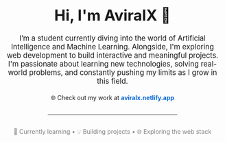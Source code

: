 <!-- README About Me Section for AviralX -->
<div align="center">
  <h1 style="font-size: 2.5em; font-weight: bold;">Hi, I'm AviralX 👋</h1>
  <p style="font-size: 1.2em; max-width: 700px; margin: auto;">
    I’m a student currently diving into the world of Artificial Intelligence and Machine Learning. Alongside, I'm exploring web development to build interactive and meaningful projects. I'm passionate about learning new technologies, solving real-world problems, and constantly pushing my limits as I grow in this field.
  </p>
  <p style="margin-top: 20px;">
    🌐 Check out my work at  
    <a href="https://aviralx.netlify.app" target="_blank" style="color: #0366d6; text-decoration: none; font-weight: bold;">
      aviralx.netlify.app
    </a>
  </p>
  <hr style="width: 60%; margin: 30px auto;">
  <p style="font-size: 1em; color: gray;">
    🚀 Currently learning • 💡 Building projects • 🌐 Exploring the web stack
  </p>
</div>
